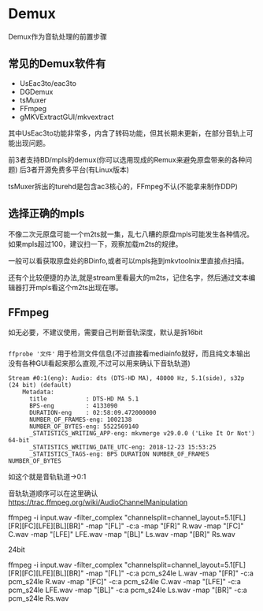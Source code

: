 # Demux
Demux作为音轨处理的前置步骤
## 常见的Demux软件有
* UsEac3to/eac3to
* DGDemux
* tsMuxer
* FFmpeg
* gMKVExtractGUI/mkvextract

其中UsEac3to功能非常多，内含了转码功能，但其长期未更新，在部分音轨上可能出现问题。

前3者支持BD/mpls的demux(你可以选用现成的Remux来避免原盘带来的各种问题)
后3者开源免费多平台(有Linux版本)

tsMuxer拆出的turehd是包含ac3核心的，FFmpeg不认(不能拿来制作DDP)

## 选择正确的mpls
不像二次元原盘可能一个m2ts就一集，乱七八糟的原盘mpls可能发生各种情况。如果mpls超过100，建议扫一下，观察加载m2ts的规律。

一般可以看获取原盘处的BDinfo,或者可以mpls拖到mkvtoolnix里直接点扫描。

还有个比较便捷的办法,就是stream里看最大的m2ts，记住名字，然后通过文本编辑器打开mpls看这个m2ts出现在哪。

## FFmpeg
如无必要，不建议使用，需要自己判断音轨深度，默认是拆16bit
###
`ffprobe '文件'` 用于检测文件信息(不过直接看mediainfo就好，而且纯文本输出没有各种GUI看起来那么直观,不过可以用来确认下音轨轨道)

```
Stream #0:1(eng): Audio: dts (DTS-HD MA), 48000 Hz, 5.1(side), s32p (24 bit) (default)
    Metadata:
      title           : DTS-HD MA 5.1
      BPS-eng         : 4133090
      DURATION-eng    : 02:58:09.472000000
      NUMBER_OF_FRAMES-eng: 1002138
      NUMBER_OF_BYTES-eng: 5522569140
      _STATISTICS_WRITING_APP-eng: mkvmerge v29.0.0 ('Like It Or Not') 64-bit
      _STATISTICS_WRITING_DATE_UTC-eng: 2018-12-23 15:53:25
      _STATISTICS_TAGS-eng: BPS DURATION NUMBER_OF_FRAMES NUMBER_OF_BYTES
```

如这个就是音轨轨道->0:1

音轨轨道顺序可以在这里确认<https://trac.ffmpeg.org/wiki/AudioChannelManipulation>

ffmpeg -i input.wav -filter_complex "channelsplit=channel_layout=5.1[FL][FR][FC][LFE][BL][BR]" -map "[FL]" -c:a -map "[FR]" R.wav -map "[FC]" C.wav -map "[LFE]" LFE.wav -map "[BL]" Ls.wav -map "[BR]" Rs.wav

24bit

ffmpeg -i input.wav -filter_complex "channelsplit=channel_layout=5.1[FL][FR][FC][LFE][BL][BR]" -map "[FL]" -c:a pcm_s24le L.wav -map "[FR]" -c:a pcm_s24le R.wav -map "[FC]" -c:a pcm_s24le C.wav -map "[LFE]" -c:a pcm_s24le LFE.wav -map "[BL]" -c:a pcm_s24le Ls.wav -map "[BR]" -c:a pcm_s24le Rs.wav



